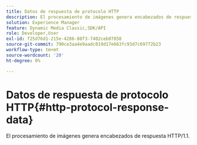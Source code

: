 ```yaml
---
title: Datos de respuesta de protocolo HTTP
description: El procesamiento de imágenes genera encabezados de respuesta HTTP/1.1.
solution: Experience Manager
feature: Dynamic Media Classic,SDK/API
role: Developer,User
exl-id: f25d76d1-215e-4286-88f3-7402ceb07858
source-git-commit: 790ce3aa4e9aadc019d17e663fc93d7c69772b23
workflow-type: tm+mt
source-wordcount: '20'
ht-degree: 0%

---
```


# Datos de respuesta de protocolo HTTP{#http-protocol-response-data}

El procesamiento de imágenes genera encabezados de respuesta HTTP/1.1.
